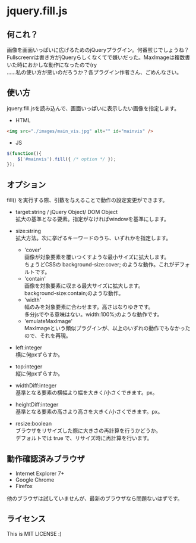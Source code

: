 jquery.fill.js
==============

何これ？
--------
画像を画面いっぱいに広げるためのjQueryプラグイン。何番煎じでしょうね？  
Fullscreenrは書き方がjQueryらしくなくてで嫌いだった。MaxImageは複数書いた時におかしな動作になったので(ry  
……私の使い方が悪いのだろうか？各プラグイン作者さん、ごめんなさい。


使い方
------
jquery.fill.jsを読み込んで、画面いっぱいに表示したい画像を指定します。

* HTML
```html
<img src="./images/main_vis.jpg" alt="" id="mainvis" />
```

* JS
```javascript
$(function(){
    $('#mainvis').fill({ /* option */ });
});
```


オプション
----------
fill() を実行する際、引数を与えることで動作の設定変更ができます。

* target:string / jQuery Object/ DOM Object  
  拡大の基準となる要素。指定がなければwindowを基準にします。

* size:string  
  拡大方法。次に挙げるキーワードのうち、いずれかを指定します。
  * 'cover'  
    画像が対象要素を覆いつくすような最小サイズに拡大します。  
    ちょうどCSSの background-size:cover; のような動作。これがデフォルトです。
  * 'contain'  
    画像を対象要素に収まる最大サイズに拡大します。  
    background-size:contain;のような動作。
  * 'width'  
    幅のみを対象要素に合わせます。高さはなりゆきです。  
    多分jsでやる意味はない。width:100%;のような動作です。
  * 'emulateMaxImage'  
    MaxImageという類似プラグインが、以上のいずれの動作でもなかったので、それを再現。  

* left:integer  
  横に何pxずらすか。  

* top:integer  
  縦に何pxずらすか。

* widthDiff:integer  
  基準となる要素の横幅より幅を大きく/小さくできます。px。

* heightDiff:integer  
  基準となる要素の高さより高さを大きく/小さくできます。px。

* resize:boolean  
  ブラウザをリサイズした際に大きさの再計算を行うかどうか。  
  デフォルトでは true で、リサイズ時に再計算を行います。


動作確認済みブラウザ
--------------------
* Internet Explorer 7+
* Google Chrome
* Firefox

他のブラウザは試していませんが、最新のブラウザなら問題ないはずです。


ライセンス
----------
This is MIT LICENSE :)

